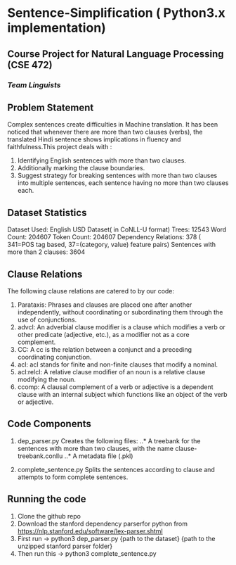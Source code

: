 # Sentence-Simplification ( Python3.x implementation)
## Course Project for Natural Language Processing (CSE 472)
### *Team Linguists*

## Problem Statement
Complex sentences create difficulties in Machine translation. It has been noticed that whenever there are more than two clauses (verbs), the translated Hindi sentence 
shows implications in fluency and faithfulness.This project deals with :
1) Identifying English sentences with more than two clauses. 
2) Additionally marking the clause boundaries. 
3) Suggest strategy for breaking sentences with more than two clauses into multiple sentences, each sentence having no more than two clauses each.

## Dataset Statistics
Dataset Used: English USD Dataset( in CoNLL-U format)
Trees: 12543
Word Count: 204607
Token Count: 204607
Dependency Relations: 378 ( 341=POS tag based, 37=(category, value) feature pairs)
Sentences with more than 2 clauses: 3604

## Clause Relations 
The following clause relations are catered to by our code:
1. Parataxis: Phrases and clauses are placed one after another independently, without coordinating or subordinating them through the use of conjunctions.
2. advcl: An adverbial clause modifier is a clause which modifies a verb or other predicate (adjective, etc.), as a modifier not as a core complement.
3. CC: A cc is the relation between a conjunct and a preceding coordinating conjunction.
4. acl: acl stands for finite and non-finite clauses that modify a nominal.
5. acl:relcl: A relative clause modifier of an noun is a relative clause modifying the noun.
6. ccomp: A clausal complement of a verb or adjective is a dependent clause with an internal subject which functions like an object of the verb or adjective.

## Code Components
1. dep_parser.py
Creates the following files:
..* A treebank for the sentences with more than two clauses, with the name clause-treebank.conllu
..* A metadata file (.pkl)

2. complete_sentence.py
Splits the sentences according to clause and attempts to form complete sentences.

## Running the code
1. Clone the github repo
2. Download the stanford dependency parserfor python from https://nlp.stanford.edu/software/lex-parser.shtml
3. First run -> python3 dep_parser.py {path to the dataset} {path to the unzipped stanford parser folder}
4. Then run this -> python3 complete_sentence.py
